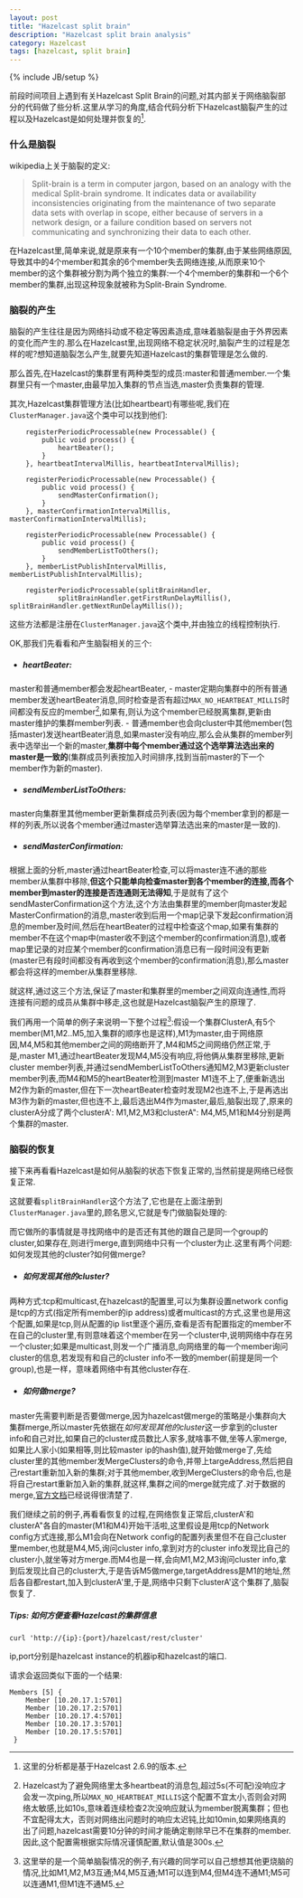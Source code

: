 ```yaml
---
layout: post
title: "Hazelcast split brain"
description: "Hazelcast split brain analysis"
category: Hazelcast
tags: [hazelcast, split brain]
---
```

{% include JB/setup %}

前段时间项目上遇到有关Hazelcast Split Brain的问题,对其内部关于网络脑裂部分的代码做了些分析.这里从学习的角度,结合代码分析下Hazelcast脑裂产生的过程以及Hazelcast是如何处理并恢复的[^1].

[^1]: 这里的分析都是基于Hazelcast 2.6.9的版本.

### 什么是脑裂 ###
wikipedia上关于脑裂的定义:

> Split-brain is a term in computer jargon, based on an analogy with the medical Split-brain syndrome. It indicates data or availability inconsistencies originating from the maintenance of two separate data sets with overlap in scope, either because of servers in a network design, or a failure condition based on servers not communicating and synchronizing their data to each other.

在Hazelcast里,简单来说,就是原来有一个10个member的集群,由于某些网络原因,导致其中的4个member和其余的6个member失去网络连接,从而原来10个member的这个集群被分割为两个独立的集群:一个4个member的集群和一个6个member的集群,出现这种现象就被称为Split-Brain Syndrome.

### 脑裂的产生 ###
脑裂的产生往往是因为网络抖动或不稳定等因素造成,意味着脑裂是由于外界因素的变化而产生的.那么在Hazelcast里,出现网络不稳定状况时,脑裂产生的过程是怎样的呢?想知道脑裂怎么产生,就要先知道Hazelcast的集群管理是怎么做的.

那么首先,在Hazelcast的集群里有两种类型的成员:master和普通member.一个集群里只有一个master,由最早加入集群的节点当选,master负责集群的管理.

其次,Hazelcast集群管理方法(比如heartbeart)有哪些呢,我们在```ClusterManager.java```这个类中可以找到他们:

        registerPeriodicProcessable(new Processable() {
            public void process() {
                heartBeater();
            }
        }, heartbeatIntervalMillis, heartbeatIntervalMillis);

        registerPeriodicProcessable(new Processable() {
            public void process() {
                sendMasterConfirmation();
            }
        }, masterConfirmationIntervalMillis, masterConfirmationIntervalMillis);

        registerPeriodicProcessable(new Processable() {
            public void process() {
                sendMemberListToOthers();
            }
        }, memberListPublishIntervalMillis, memberListPublishIntervalMillis);

        registerPeriodicProcessable(splitBrainHandler,
                splitBrainHandler.getFirstRunDelayMillis(), splitBrainHandler.getNextRunDelayMillis());

这些方法都是注册在```ClusterManager.java```这个类中,并由独立的线程控制执行.

OK,那我们先看看和产生脑裂相关的三个: 

- ##### heartBeater: ##### 
master和普通member都会发起heartBeater,
    - master定期向集群中的所有普通member发送heartBeater消息,同时检查是否有超过```MAX_NO_HEARTBEAT_MILLIS```时间都没有反应的member[^2],如果有,则认为这个member已经脱离集群,更新由master维护的集群member列表.
    - 普通member也会向cluster中其他member(包括master)发送heartBeater消息,如果master没有响应,那么会从集群的member列表中选举出一个新的master,**集群中每个member通过这个选举算法选出来的master是一致的**(集群成员列表按加入时间排序,找到当前master的下一个member作为新的master).

[^2]: Hazelcast为了避免网络里太多heartbeat的消息包,超过5s(不可配)没响应才会发一次ping,所以```MAX_NO_HEARTBEAT_MILLIS```这个配置不宜太小,否则会对网络太敏感,比如10s,意味着连续检查2次没响应就认为member脱离集群；但也不宜配得太大，否则对网络出问题时的响应太迟钝,比如10min,如果网络真的出了问题,hazelcast需要10分钟的时间才能确定剔除早已不在集群的member.因此,这个配置需根据实际情况谨慎配置,默认值是300s.

- ##### sendMemberListToOthers: #####
master向集群里其他member更新集群成员列表(因为每个member拿到的都是一样的列表,所以说各个member通过master选举算法选出来的master是一致的). 

- ##### sendMasterConfirmation: #####
根据上面的分析,master通过heartBeater检查,可以将master连不通的那些member从集群中移除,**但这个只能单向检查master到各个member的连接,而各个member到master的连接是否连通则无法得知**,于是就有了这个sendMasterConfirmation这个方法,这个方法由集群里的member向master发起MasterConfirmation的消息,master收到后用一个map记录下发起confirmation消息的member及时间,然后在heartBeater的过程中检查这个map,如果有集群的member不在这个map中(master收不到这个member的confirmation消息),或者map里记录的对应某个member的confirmation消息已有一段时间没有更新(master已有段时间都没有再收到这个member的confirmation消息),那么master都会将这样的member从集群里移除.

就这样,通过这三个方法,保证了master和集群里的member之间双向连通性,而将连接有问题的成员从集群中移走,这也就是Hazelcast脑裂产生的原理了.

我们再用一个简单的例子来说明一下整个过程[^3]:假设一个集群ClusterA,有5个member(M1,M2..M5,加入集群的顺序也是这样),M1为master,由于网络原因,M4,M5和其他member之间的网络断开了,M4和M5之间网络仍然正常,于是,master M1,通过heartBeater发现M4,M5没有响应,将他俩从集群里移除,更新cluster member列表,并通过sendMemberListToOthers通知M2,M3更新cluster member列表,而M4和M5的heartBeater检测到master M1连不上了,便重新选出M2作为新的master,但在下一次heartBeater检查时发现M2也连不上,于是再选出M3作为新的master,但也连不上,最后选出M4作为master,最后,脑裂出现了,原来的clusterA分成了两个clusterA': M1,M2,M3和clusterA": M4,M5,M1和M4分别是两个集群的master.

[^3]: 这里举的是一个简单脑裂情况的例子,有兴趣的同学可以自己想想其他更烧脑的情况,比如M1,M2,M3互通;M4,M5互通;M1可以连到M4,但M4连不通M1;M5可以连通M1,但M1连不通M5.

### 脑裂的恢复 ###
接下来再看看Hazelcast是如何从脑裂的状态下恢复正常的,当然前提是网络已经恢复正常.

这就要看```splitBrainHandler```这个方法了,它也是在上面注册到```ClusterManager.java```里的,顾名思义,它就是专门做脑裂处理的:

而它做所的事情就是寻找网络中的是否还有其他的跟自己是同一个group的cluster,如果存在,则进行merge,直到网络中只有一个cluster为止.这里有两个问题:如何发现其他的cluster?如何做merge?

- ##### 如何发现其他的cluster? #####
两种方式:tcp和multicast,在hazelcast的配置里,可以为集群设置network config是tcp的方式(指定所有member的ip address)或者multicast的方式,这里也是用这个配置,如果是tcp,则从配置的ip list里逐个遍历,查看是否有配置指定的member不在自己的cluster里,有则意味着这个member在另一个cluster中,说明网络中存在另一个cluster;如果是multicast,则发一个广播消息,向网络里的每一个member询问cluster的信息,若发现有和自己的cluster info不一致的member(前提是同一个group),也是一样，意味着网络中有其他cluster存在.

- ##### 如何做merge? #####
master先需要判断是否要做merge,因为hazelcast做merge的策略是小集群向大集群merge,所以master先依据在*如何发现其他的cluster*这一步拿到的cluster info和自己对比,如果自己的cluster成员数比人家多,就啥事不做,坐等人家merge,如果比人家小(如果相等,则比较master ip的hash值),就开始做merge了,先给cluster里的其他member发MergeClusters的命令,并带上targeAddress,然后把自己restart重新加入新的集群;对于其他member,收到MergeClusters的命令后,也是将自己restart重新加入新的集群,就这样,集群之间的merge就完成了.对于数据的merge,[官方文档](http://docs.hazelcast.org/docs/2.6/manual/html-single/#NetworkPartitioning)已经说得很清楚了.

我们继续之前的例子,再看看恢复的过程,在网络恢复正常后,clusterA'和clusterA"各自的master(M1和M4)开始干活啦,这里假设是用tcp的Network config方式连接,那么M1会向在Network config的配置列表里但不在自己cluster里member,也就是M4,M5,询问cluster info,拿到对方的cluster info发现比自己的cluster小,就坐等对方merge.而M4也是一样,会向M1,M2,M3询问cluster info,拿到后发现比自己的cluster大,于是告诉M5做merge,targetAddress是M1的地址,然后各自都restart,加入到clusterA'里,于是,网络中只剩下clusterA'这个集群了,脑裂恢复了.

##### Tips: 如何方便查看Hazelcast的集群信息 #####

```curl 'http://{ip}:{port}/hazelcast/rest/cluster' ```

ip,port分别是hazelcast instance的机器ip和hazelcast的端口.

请求会返回类似下面的一个结果:

```
Members [5] {
    Member [10.20.17.1:5701]
    Member [10.20.17.2:5701]
    Member [10.20.17.4:5701]
    Member [10.20.17.3:5701]
    Member [10.20.17.5:5701]
 }
```